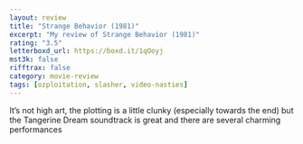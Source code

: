 ```yaml
---
layout: review
title: "Strange Behavior (1981)"
excerpt: "My review of Strange Behavior (1981)"
rating: "3.5"
letterboxd_url: https://boxd.it/1qOoyj
mst3k: false
rifftrax: false
category: movie-review
tags: [ozploitation, slasher, video-nasties]
---
```


It’s not high art, the plotting is a little clunky (especially towards the end) but the Tangerine Dream soundtrack is great and there are several charming performances
